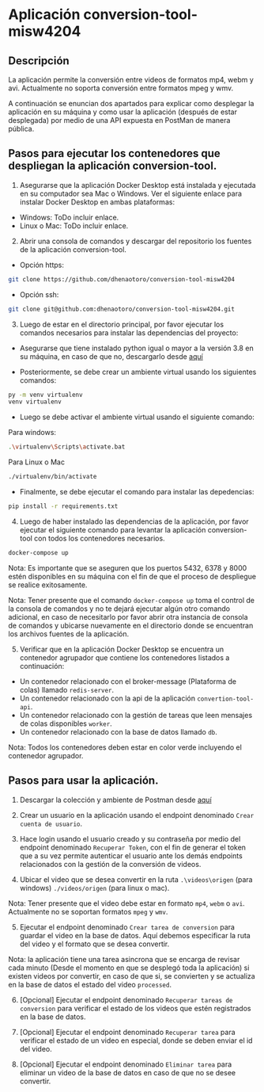 # Aplicación conversion-tool-misw4204
## Descripción
La aplicación permite la conversión entre videos de formatos mp4, webm y avi. Actualmente no soporta conversión entre formatos mpeg y wmv.

A continuación se enuncian dos apartados para explicar como desplegar la aplicación en su máquina y como usar la aplicación (después de estar desplegada) por medio de una API expuesta en PostMan de manera pública.

## Pasos para ejecutar los contenedores que despliegan la aplicación conversion-tool.

1. Asegurarse que la aplicación Docker Desktop está instalada y ejecutada en su computador sea Mac o Windows. Ver el siguiente enlace para instalar Docker Desktop en ambas plataformas:

 - Windows: ToDo incluir enlace.
 - Linux o Mac: ToDo incluir enlace.

2. Abrir una consola de comandos y descargar del repositorio los fuentes de la aplicación conversion-tool.

- Opción https:
```bash
git clone https://github.com/dhenaotoro/conversion-tool-misw4204
```
- Opción ssh:
```bash
git clone git@github.com:dhenaotoro/conversion-tool-misw4204.git
```

3. Luego de estar en el directorio principal, por favor ejecutar los comandos necesarios para instalar las dependencias del proyecto:

- Asegurarse que tiene instalado python igual o mayor a la versión 3.8 en su máquina, en caso de que no, descargarlo desde [aquí](https://www.python.org/downloads/)

- Posteriormente, se debe crear un ambiente virtual usando los siguientes comandos:
```bash
py -m venv virtualenv
venv virtualenv
```

- Luego se debe activar el ambiente virtual usando el siguiente comando:

Para windows:
```bash
.\virtualenv\Scripts\activate.bat
```

Para Linux o Mac
```bash
./virtualenv/bin/activate
```

- Finalmente, se debe ejecutar el comando para instalar las depedencias:
```bash
pip install -r requirements.txt
```

4. Luego de haber instalado las dependencias de la aplicación, por favor ejecutar el siguiente comando para levantar la aplicación conversion-tool con todos los contenedores necesarios.

```bash
docker-compose up
```

Nota: Es importante que se aseguren que los puertos 5432, 6378 y 8000 estén disponibles en su máquina con el fin de que el proceso de despliegue se realice exitosamente.

Nota: Tener presente que el comando `docker-compose up` toma el control de la consola de comandos y no te dejará ejecutar algún otro comando adicional, en caso de necesitarlo por favor abrir otra instancia de consola de comandos y ubicarse nuevamente en el directorio donde se encuentran los archivos fuentes de la aplicación.

5.  Verificar que en la aplicación Docker Desktop se encuentra un contenedor agrupador que contiene los contenedores listados a continuación:

- Un contenedor relacionado con el broker-message (Plataforma de colas) llamado `redis-server`.
- Un contenedor relacionado con la api de la aplicación `convertion-tool-api`.
- Un contenedor relacionado con la gestión de tareas que leen mensajes de colas disponibles `worker`.
- Un contenedor relacionado con la base de datos llamado `db`.

Nota: Todos los contenedores deben estar en color verde incluyendo el contenedor agrupador.

## Pasos para usar la aplicación.

1. Descargar la colección y ambiente de Postman desde [aquí]()

2. Crear un usuario en la aplicación usando el endpoint denominado `Crear cuenta de usuario`.

3. Hace login usando el usuario creado y su contraseña por medio del endpoint denominado `Recuperar Token`, con el fin de generar el token que a su vez permite autenticar el usuario ante los demás endpoints relacionados con la gestión de la conversión de videos.

4. Ubicar el video que se desea convertir en la ruta `.\videos\origen` (para windows) `./videos/origen` (para linux o mac).

Nota: Tener presente que el video debe estar en formato `mp4`, `webm` o `avi`. Actualmente no se soportan formatos `mpeg` y `wmv`.

5. Ejecutar el endpoint denominado `Crear tarea de conversion` para guardar el video en la base de datos. Aquí debemos especificar la ruta del video y el formato que se desea convertir.

Nota: la aplicación tiene una tarea asincrona que se encarga de revisar cada minuto (Desde el momento en que se desplegó toda la aplicación) si existen videos por convertir, en caso de que si, se convierten y se actualiza en la base de datos el estado del video `processed`.

6. [Opcional] Ejecutar el endpoint denominado `Recuperar tareas de conversion` para verificar el estado de los videos que estén registrados en la base de datos.

7. [Opcional] Ejecutar el endpoint denominado `Recuperar tarea` para verificar el estado de un video en especial, donde se deben enviar el id del video.

8. [Opcional] Ejecutar el endpoint denominado `Eliminar tarea` para eliminar un video de la base de datos en caso de que no se desee convertir.

